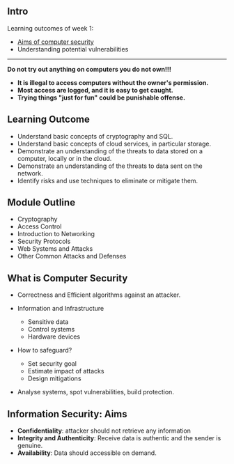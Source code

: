## Intro

Learning outcomes of week 1:

- [Aims of computer security](#information-security:-aims)
- Understanding potential vulnerabilities

---

**Do not try out anything on computers you do not own!!!**

- **It is illegal to access computers without the owner's permission.**
- **Most access are logged, and it is easy to get caught.**
- **Trying things "just for fun" could be punishable offense.**



## Learning Outcome

- Understand basic concepts of cryptography and SQL.
- Understand basic concepts of cloud services, in particular storage.
- Demonstrate an understanding of the threats to data stored on a computer, locally or in the cloud.
- Demonstrate an understanding of the threats to data sent on the network.
- Identify risks and use techniques to eliminate or mitigate them.



## Module Outline

- Cryptography
- Access Control
- Introduction to Networking
- Security Protocols
- Web Systems and Attacks
- Other Common Attacks and Defenses



## What is Computer Security

- Correctness and Efficient algorithms against an attacker.
- Information and Infrastructure
  - Sensitive data
  - Control systems
  - Hardware devices

- How to safeguard?
  - Set security goal
  - Estimate impact of attacks
  - Design mitigations
- Analyse systems, spot vulnerabilities, build protection.



## Information Security: Aims

- **Confidentiality**: attacker should not retrieve any information
- **Integrity and Authenticity**: Receive data is authentic and the sender is genuine.
- **Availability**: Data should accessible on demand.